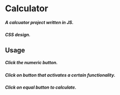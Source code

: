 # Calculator

##### A calcuator project written in JS. 
##### CSS design.

## Usage
##### Click the numeric button.
##### Click on button that activates a certain functionality.
##### Click on equal button to calculate.

